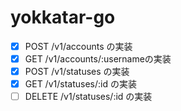 # yokkatar-go

 - [x] POST   /v1/accounts の実装
 - [x] GET    /v1/accounts/:usernameの実装
 - [x] POST   /v1/statuses の実装
 - [x] GET    /v1/statuses/:id の実装
 - [ ] DELETE /v1/statuses/:id の実装

